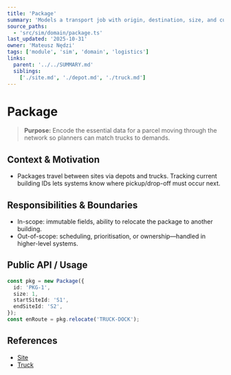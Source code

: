 ```yaml
---
title: 'Package'
summary: 'Models a transport job with origin, destination, size, and current building association.'
source_paths:
  - 'src/sim/domain/package.ts'
last_updated: '2025-10-31'
owner: 'Mateusz Nędzi'
tags: ['module', 'sim', 'domain', 'logistics']
links:
  parent: '../../SUMMARY.md'
  siblings:
    ['./site.md', './depot.md', './truck.md']
---
```


# Package

> **Purpose:** Encode the essential data for a parcel moving through the network so planners can match trucks to demands.

## Context & Motivation

- Packages travel between sites via depots and trucks. Tracking current building IDs lets systems know where pickup/drop-off must occur next.

## Responsibilities & Boundaries

- In-scope: immutable fields, ability to relocate the package to another building.
- Out-of-scope: scheduling, prioritisation, or ownership—handled in higher-level systems.

## Public API / Usage

```14:29:src/sim/domain/package.ts
const pkg = new Package({
  id: 'PKG-1',
  size: 1,
  startSiteId: 'S1',
  endSiteId: 'S2',
});
const enRoute = pkg.relocate('TRUCK-DOCK');
```

## References

- [Site](./site.md)
- [Truck](./truck.md)

